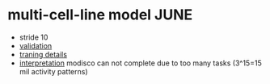 # multi-cell-line model JUNE
- stride 10
- [validation](JUNE_18_09_03.tsv)
- [traning details](logs/analyze.txt)
- [interpretation](modisco.run1/tfmodisco-visualization-JUNE-GM12878.ipynb) modisco can not complete due to too many tasks (3^15=15 mil activity patterns)
